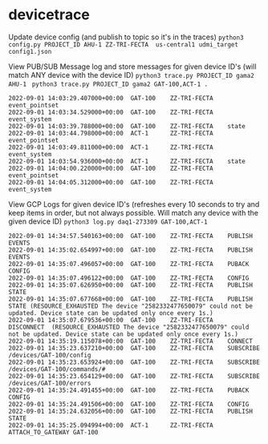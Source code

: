 # devicetrace

Update device config (and publish to topic so it's in the traces)
`python3 config.py PROJECT_ID AHU-1 ZZ-TRI-FECTA  us-central1 udmi_target config1.json`

View PUB/SUB Message log and store messages for given device ID's (will match ANY device with the device ID)
`python3 trace.py PROJECT_ID gama2 AHU-1 `
`python3 trace.py PROJECT_ID gama2 GAT-100,ACT-1 .`

```
2022-09-01 14:03:29.407000+00:00  GAT-100    ZZ-TRI-FECTA    event_pointset
2022-09-01 14:03:34.529000+00:00  GAT-100    ZZ-TRI-FECTA    event_system
2022-09-01 14:03:39.788000+00:00  GAT-100    ZZ-TRI-FECTA    state
2022-09-01 14:03:44.798000+00:00  ACT-1      ZZ-TRI-FECTA    event_pointset
2022-09-01 14:03:49.811000+00:00  ACT-1      ZZ-TRI-FECTA    event_system
2022-09-01 14:03:54.936000+00:00  ACT-1      ZZ-TRI-FECTA    state
2022-09-01 14:04:00.220000+00:00  GAT-100    ZZ-TRI-FECTA    event_pointset
2022-09-01 14:04:05.312000+00:00  GAT-100    ZZ-TRI-FECTA    event_system
```

View GCP Logs for given device ID's (refreshes every 10 seconds to try and keep items in order, but not always possible. Will match any device with the given device ID)
`python3 log.py daq1-273309 GAT-100,ACT-1`

```
2022-09-01 14:34:57.540163+00:00  GAT-100    ZZ-TRI-FECTA    PUBLISH EVENTS
2022-09-01 14:35:02.654997+00:00  GAT-100    ZZ-TRI-FECTA    PUBLISH EVENTS
2022-09-01 14:35:07.496057+00:00  GAT-100    ZZ-TRI-FECTA    PUBACK CONFIG
2022-09-01 14:35:07.496122+00:00  GAT-100    ZZ-TRI-FECTA    CONFIG 
2022-09-01 14:35:07.626950+00:00  GAT-100    ZZ-TRI-FECTA    PUBLISH STATE
2022-09-01 14:35:07.677668+00:00  GAT-100    ZZ-TRI-FECTA    PUBLISH STATE (RESOURCE_EXHAUSTED The device "2582332477650079" could not be updated. Device state can be updated only once every 1s.)
2022-09-01 14:35:07.679536+00:00  GAT-100    ZZ-TRI-FECTA    DISCONNECT  (RESOURCE_EXHAUSTED The device "2582332477650079" could not be updated. Device state can be updated only once every 1s.)
2022-09-01 14:35:19.115078+00:00  GAT-100    ZZ-TRI-FECTA    CONNECT 
2022-09-01 14:35:23.637210+00:00  GAT-100    ZZ-TRI-FECTA    SUBSCRIBE /devices/GAT-100/config
2022-09-01 14:35:23.653924+00:00  GAT-100    ZZ-TRI-FECTA    SUBSCRIBE /devices/GAT-100/commands/#
2022-09-01 14:35:23.654129+00:00  GAT-100    ZZ-TRI-FECTA    SUBSCRIBE /devices/GAT-100/errors
2022-09-01 14:35:24.491455+00:00  GAT-100    ZZ-TRI-FECTA    PUBACK CONFIG
2022-09-01 14:35:24.491506+00:00  GAT-100    ZZ-TRI-FECTA    CONFIG 
2022-09-01 14:35:24.632056+00:00  GAT-100    ZZ-TRI-FECTA    PUBLISH STATE
2022-09-01 14:35:25.094994+00:00  ACT-1      ZZ-TRI-FECTA    ATTACH_TO_GATEWAY GAT-100
```